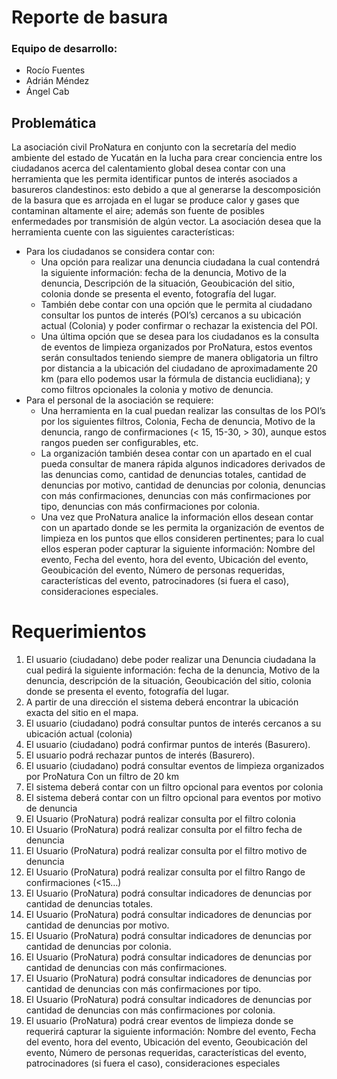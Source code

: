 # Reporte de basura

### Equipo de desarrollo:
* Rocío Fuentes
* Adrián Méndez
* Ángel Cab

## Problemática
La asociación civil ProNatura en conjunto con la secretaría del medio ambiente del estado de Yucatán en la lucha para crear conciencia entre los ciudadanos acerca del calentamiento global desea contar con una herramienta que les permita identificar puntos de interés asociados a basureros clandestinos: esto debido a que al generarse la descomposición de la basura que es arrojada en el lugar se produce calor y gases que contaminan altamente el aire; además son fuente de posibles enfermedades por transmisión de algún vector. La asociación desea que la herramienta cuente con las siguientes características:  
* Para los ciudadanos se considera contar con:
  - Una opción para realizar una denuncia ciudadana la cual contendrá la siguiente información: fecha de la denuncia, Motivo de la denuncia, Descripción de la situación, Geoubicación del sitio, colonia donde se presenta el evento, fotografía del lugar.
  - También debe contar con una opción que le permita al ciudadano consultar los puntos de interés
(POI’s) cercanos a su ubicación actual (Colonia) y poder confirmar o rechazar la existencia del POI.
  - Una última opción que se desea para los ciudadanos es la consulta de eventos de limpieza organizados por ProNatura, estos eventos serán consultados teniendo siempre de manera obligatoria un filtro por distancia a la ubicación del ciudadano de aproximadamente 20 km (para ello podemos usar la fórmula de distancia euclidiana); y como filtros opcionales la colonia y motivo de denuncia. 
* Para el personal de la asociación se requiere:  
  - Una herramienta en la cual puedan realizar las consultas de los POI’s por los siguientes filtros, Colonia, Fecha de denuncia, Motivo de la denuncia, rango de confirmaciones (< 15, 15-30, > 30), aunque estos rangos pueden ser configurables, etc.
  - La organización también desea contar con un apartado en el cual pueda consultar de manera rápida algunos indicadores derivados de las denuncias como, cantidad de denuncias totales, cantidad de denuncias por motivo, cantidad de denuncias por colonia, denuncias con más confirmaciones, denuncias con más confirmaciones por tipo, denuncias con más confirmaciones por colonia.
  - Una vez que ProNatura analice la información ellos desean contar con un apartado donde se les permita la organización de eventos de limpieza en los puntos que ellos consideren pertinentes; para lo cual ellos esperan poder capturar la siguiente información: Nombre del evento, Fecha del evento, hora del evento, Ubicación del evento, Geoubicación del evento, Número de personas requeridas, características del evento, patrocinadores (si fuera el caso), consideraciones especiales.


# Requerimientos 
1.	El usuario (ciudadano) debe poder realizar una Denuncia ciudadana la cual pedirá la siguiente información: fecha de la denuncia, Motivo de la denuncia, descripción de la situación, Geoubicación del sitio, colonia donde se presenta el evento, fotografía del lugar.
2.	A partir de una dirección el sistema deberá encontrar la ubicación exacta del sitio en el mapa. 
3.	El usuario (ciudadano) podrá consultar puntos de interés cercanos a su ubicación actual (colonia)
4.	El usuario (ciudadano) podrá confirmar puntos de interés (Basurero).
5.	El usuario podrá rechazar puntos de interés (Basurero).
6.	El usuario (ciudadano) podrá consultar eventos de limpieza organizados por ProNatura Con un filtro de 20 km
7.	El sistema deberá contar con un filtro opcional para eventos por colonia
8.	El sistema deberá contar con un filtro opcional para eventos por motivo de denuncia
9.	El Usuario (ProNatura) podrá realizar consulta por el filtro colonia
10.	El Usuario (ProNatura) podrá realizar consulta por el filtro fecha de denuncia
11.	El Usuario (ProNatura) podrá realizar consulta por el filtro motivo de denuncia
12.	El Usuario (ProNatura) podrá realizar consulta por el filtro Rango de confirmaciones (<15…)
13.	El Usuario (ProNatura) podrá consultar indicadores de denuncias por cantidad de denuncias totales.
14.	El Usuario (ProNatura) podrá consultar indicadores de denuncias por cantidad de denuncias por motivo.
15.	El Usuario (ProNatura) podrá consultar indicadores de denuncias por cantidad de denuncias por colonia.
16.	El Usuario (ProNatura) podrá consultar indicadores de denuncias por cantidad de denuncias con más confirmaciones.
17.	El Usuario (ProNatura) podrá consultar indicadores de denuncias por cantidad de denuncias con más confirmaciones por tipo.
18.	El Usuario (ProNatura) podrá consultar indicadores de denuncias por cantidad de denuncias con más confirmaciones por colonia.
19.	El usuario (ProNatura) podrá crear eventos de limpieza donde se requerirá capturar la siguiente información: Nombre del evento, Fecha del evento, hora del evento, Ubicación del evento, Geoubicación del evento, Número de personas requeridas, características del evento, patrocinadores (si fuera el caso), consideraciones especiales

